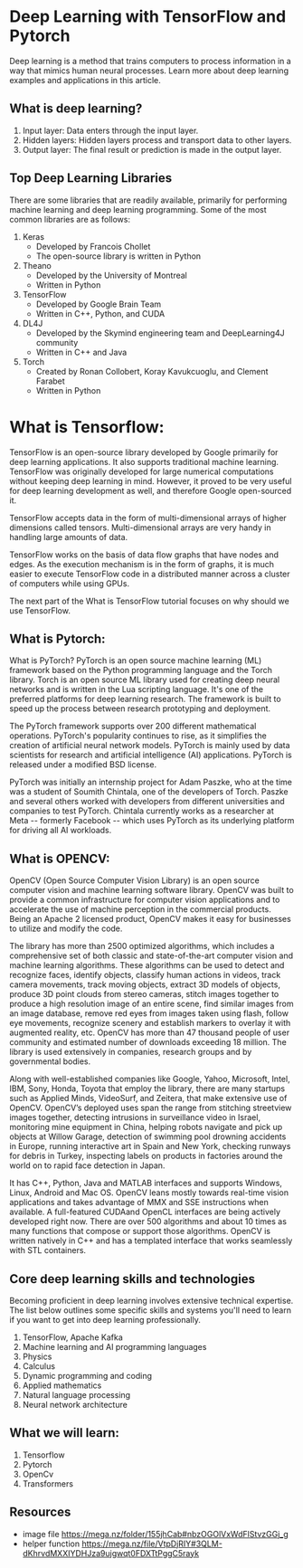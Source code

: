 # Deep Learning with TensorFlow and Pytorch


Deep learning is a method that trains computers to process information in a way that mimics human neural processes. Learn more about deep learning examples and applications in this article.


## What is deep learning?

1. Input layer: Data enters through the input layer.
2. Hidden layers: Hidden layers process and transport data to other layers.
3. Output layer: The final result or prediction is made in the output layer.
## Top Deep Learning Libraries
There are some libraries that are readily available, primarily for performing machine learning and deep learning programming. Some of the most common libraries are as follows: 
1. Keras
   * Developed by Francois Chollet
   * The open-source library is written in Python
2. Theano
   * Developed by the University of Montreal
   * Written in Python
3. TensorFlow 
   * Developed by Google Brain Team
   * Written in C++, Python, and CUDA
4. DL4J
   * Developed by the Skymind engineering team and DeepLearning4J community
   * Written in C++ and Java
5. Torch 
   * Created by Ronan Collobert, Koray Kavukcuoglu, and Clement Farabet
   * Written in Python

# What is Tensorflow:
TensorFlow is an open-source library developed by Google primarily for deep learning applications. It also supports traditional machine learning. TensorFlow was originally developed for large numerical computations without keeping deep learning in mind. However, it proved to be very useful for deep learning development as well, and therefore Google open-sourced it.

TensorFlow accepts data in the form of multi-dimensional arrays of higher dimensions called tensors. Multi-dimensional arrays are very handy in handling large amounts of data.

TensorFlow works on the basis of data flow graphs that have nodes and edges. As the execution mechanism is in the form of graphs, it is much easier to execute TensorFlow code in a distributed manner across a cluster of computers while using GPUs.

The next part of the What is TensorFlow tutorial focuses on why should we use TensorFlow.

## What is Pytorch:
What is PyTorch?
PyTorch is an open source machine learning (ML) framework based on the Python programming language and the Torch library. Torch is an open source ML library used for creating deep neural networks and is written in the Lua scripting language. It's one of the preferred platforms for deep learning research. The framework is built to speed up the process between research prototyping and deployment.

The PyTorch framework supports over 200 different mathematical operations. PyTorch's popularity continues to rise, as it simplifies the creation of artificial neural network models. PyTorch is mainly used by data scientists for research and artificial intelligence (AI) applications. PyTorch is released under a modified BSD license.

PyTorch was initially an internship project for Adam Paszke, who at the time was a student of Soumith Chintala, one of the developers of Torch. Paszke and several others worked with developers from different universities and companies to test PyTorch. Chintala currently works as a researcher at Meta -- formerly Facebook -- which uses PyTorch as its underlying platform for driving all AI workloads.

## What is OPENCV:
OpenCV (Open Source Computer Vision Library) is an open source computer vision and machine learning software library. OpenCV was built to provide a common infrastructure for computer vision applications and to accelerate the use of machine perception in the commercial products. Being an Apache 2 licensed product, OpenCV makes it easy for businesses to utilize and modify the code.

The library has more than 2500 optimized algorithms, which includes a comprehensive set of both classic and state-of-the-art computer vision and machine learning algorithms. These algorithms can be used to detect and recognize faces, identify objects, classify human actions in videos, track camera movements, track moving objects, extract 3D models of objects, produce 3D point clouds from stereo cameras, stitch images together to produce a high resolution image of an entire scene, find similar images from an image database, remove red eyes from images taken using flash, follow eye movements, recognize scenery and establish markers to overlay it with augmented reality, etc. OpenCV has more than 47 thousand people of user community and estimated number of downloads exceeding 18 million. The library is used extensively in companies, research groups and by governmental bodies.

Along with well-established companies like Google, Yahoo, Microsoft, Intel, IBM, Sony, Honda, Toyota that employ the library, there are many startups such as Applied Minds, VideoSurf, and Zeitera, that make extensive use of OpenCV. OpenCV’s deployed uses span the range from stitching streetview images together, detecting intrusions in surveillance video in Israel, monitoring mine equipment in China, helping robots navigate and pick up objects at Willow Garage, detection of swimming pool drowning accidents in Europe, running interactive art in Spain and New York, checking runways for debris in Turkey, inspecting labels on products in factories around the world on to rapid face detection in Japan.

It has C++, Python, Java and MATLAB interfaces and supports Windows, Linux, Android and Mac OS. OpenCV leans mostly towards real-time vision applications and takes advantage of MMX and SSE instructions when available. A full-featured CUDAand OpenCL interfaces are being actively developed right now. There are over 500 algorithms and about 10 times as many functions that compose or support those algorithms. OpenCV is written natively in C++ and has a templated interface that works seamlessly with STL containers.


## Core deep learning skills and technologies

Becoming proficient in deep learning involves extensive technical expertise. The list below outlines some specific skills and systems you'll need to learn if you want to get into deep learning professionally.

1. TensorFlow, Apache Kafka
2. Machine learning and AI programming languages
3. Physics
4. Calculus
5. Dynamic programming and coding
6. Applied mathematics
7. Natural language processing
8. Neural network architecture

## What we will learn:
1. Tensorflow
2. Pytorch
3. OpenCv
4. Transformers

## Resources

* image file https://mega.nz/folder/155jhCab#nbzOGOlVxWdFlStvzGGj_g
* helper function https://mega.nz/file/VtpDjRIY#3QLM-dKhrvdMXXIYDHJza9ujgwqt0FDXTtPggC5rayk
